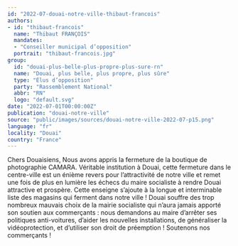 ```yaml
---
id: "2022-07-douai-notre-ville-thibaut-francois"
authors:
- id: "thibaut-francois"
  name: "Thibaut FRANÇOIS"
  mandates: 
  - "Conseiller municipal d’opposition"
  portrait: "thibaut-francois.jpg"
group:
  id: "douai-plus-belle-plus-propre-plus-sure-rn"
  name: "Douai, plus belle, plus propre, plus sûre"
  type: "Élus d’opposition"
  party: "Rassemblement National"
  abbr: "RN"
  logo: "default.svg"
date: "2022-07-01T00:00:00Z"
publication: "douai-notre-ville"
source: "public/images/sources/douai-notre-ville-2022-07-p15.png"
language: "fr"
locality: "Douai"
country: "France"
---
```


Chers Douaisiens,
Nous avons appris la fermeture de la boutique de photographie CAMARA. Véritable institution à Douai, cette fermeture dans le centre-ville est un énième revers pour l’attractivité de notre ville et remet une fois de plus en lumière les échecs du maire socialiste à rendre Douai attractive et prospère. Cette enseigne s’ajoute à la longue et interminable liste des magasins qui ferment dans notre ville ! Douai souffre des trop nombreux mauvais choix de la mairie socialiste qui n’aura jamais apporté son soutien aux commerçants : nous demandons au maire d’arrêter ses politiques anti-voitures, d’aider les nouvelles installations, de généraliser la vidéoprotection, et d’utiliser son droit de préemption ! Soutenons nos commerçants !
